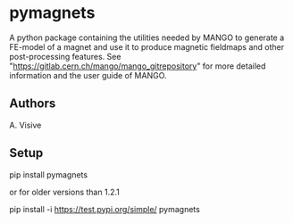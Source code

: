 # pymagnets #

A python package containing the utilities needed by MANGO to generate a FE-model of a magnet and use it to produce magnetic fieldmaps and other post-processing features. See "https://gitlab.cern.ch/mango/mango_gitrepository" for more detailed information and the user guide of MANGO.

## Authors ##

A. Visive

## Setup ##

pip install pymagnets

or for older versions than 1.2.1

pip install -i https://test.pypi.org/simple/ pymagnets